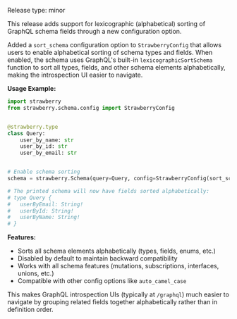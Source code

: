 Release type: minor

This release adds support for lexicographic (alphabetical) sorting of GraphQL
schema fields through a new configuration option.

Added a `sort_schema` configuration option to `StrawberryConfig` that allows
users to enable alphabetical sorting of schema types and fields. When enabled,
the schema uses GraphQL's built-in `lexicographicSortSchema` function to sort
all types, fields, and other schema elements alphabetically, making the
introspection UI easier to navigate.

**Usage Example:**

```python
import strawberry
from strawberry.schema.config import StrawberryConfig


@strawberry.type
class Query:
    user_by_name: str
    user_by_id: str
    user_by_email: str


# Enable schema sorting
schema = strawberry.Schema(query=Query, config=StrawberryConfig(sort_schema=True))

# The printed schema will now have fields sorted alphabetically:
# type Query {
#   userByEmail: String!
#   userById: String!
#   userByName: String!
# }
```

**Features:**

- Sorts all schema elements alphabetically (types, fields, enums, etc.)
- Disabled by default to maintain backward compatibility
- Works with all schema features (mutations, subscriptions, interfaces, unions,
  etc.)
- Compatible with other config options like `auto_camel_case`

This makes GraphQL introspection UIs (typically at `/graphql`) much easier to
navigate by grouping related fields together alphabetically rather than in
definition order.
